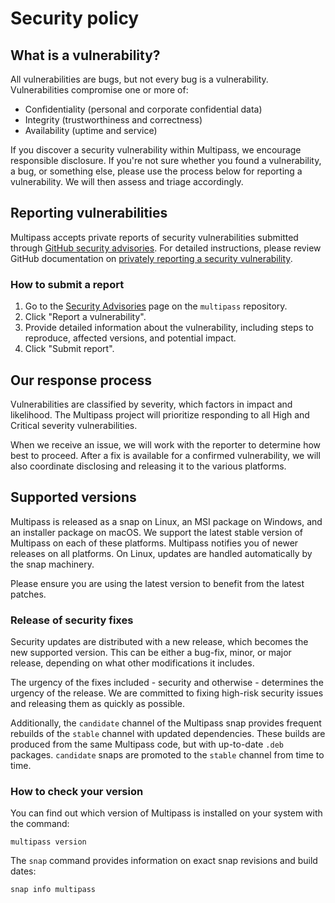 # Security policy


## What is a vulnerability?

All vulnerabilities are bugs, but not every bug is a vulnerability. Vulnerabilities compromise one or more of:

- Confidentiality (personal and corporate confidential data)
- Integrity (trustworthiness and correctness)
- Availability (uptime and service)

If you discover a security vulnerability within Multipass, we encourage responsible disclosure.
If you're not sure whether you found a vulnerability, a bug, or something else, please use the process below for reporting a vulnerability.
We will then assess and triage accordingly.

## Reporting vulnerabilities

Multipass accepts private reports of security vulnerabilities submitted through
[GitHub security advisories](https://docs.github.com/en/code-security/security-advisories/working-with-repository-security-advisories/about-repository-security-advisories).
For detailed instructions, please review GitHub documentation on [privately reporting a security vulnerability](https://docs.github.com/en/code-security/security-advisories/guidance-on-reporting-and-writing-information-about-vulnerabilities/privately-reporting-a-security-vulnerability).

### How to submit a report

1. Go to the [Security Advisories](https://github.com/canonical/multipass/security/advisories) page on the `multipass` repository.
2. Click "Report a vulnerability".
3. Provide detailed information about the vulnerability, including steps to reproduce, affected versions, and potential impact.
4. Click "Submit report".

## Our response process

Vulnerabilities are classified by severity, which factors in impact and likelihood.
The Multipass project will prioritize responding to all High and Critical severity vulnerabilities.

When we receive an issue, we will work with the reporter to determine how best to proceed.
After a fix is available for a confirmed vulnerability, we will also coordinate disclosing and releasing it to the various platforms.

## Supported versions

Multipass is released as a snap on Linux, an MSI package on Windows, and an installer package on macOS.
We support the latest stable version of Multipass on each of these platforms.
Multipass notifies you of newer releases on all platforms.
On Linux, updates are handled automatically by the snap machinery.

Please ensure you are using the latest version to benefit from the latest patches.

### Release of security fixes

Security updates are distributed with a new release, which becomes the new supported version.
This can be either a bug-fix, minor, or major release, depending on what other modifications it includes.

The urgency of the fixes included - security and otherwise - determines the urgency of the release.
We are committed to fixing high-risk security issues and releasing them as quickly as possible.

Additionally, the `candidate` channel of the Multipass snap provides frequent rebuilds of the `stable` channel with updated dependencies.
These builds are produced from the same Multipass code, but with up-to-date `.deb` packages.
`candidate` snaps are promoted to the `stable` channel from time to time.

### How to check your version

You can find out which version of Multipass is installed on your system with the command:

```
multipass version
```

The `snap` command provides information on exact snap revisions and build dates:

```
snap info multipass
```
